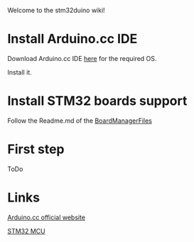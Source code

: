 Welcome to the stm32duino wiki!

# Install Arduino.cc IDE
Download Arduino.cc IDE [here](https://www.arduino.cc/en/Main/Software) for the required OS.

Install it.

# Install STM32 boards support
Follow the Readme.md of the [BoardManagerFiles](https://github.com/stm32duino/BoardManagerFiles)

# First step
ToDo

# Links
[Arduino.cc official website](https://www.arduino.cc/)

[STM32 MCU](http://www.st.com/en/microcontrollers/stm32-32-bit-arm-cortex-mcus.html)